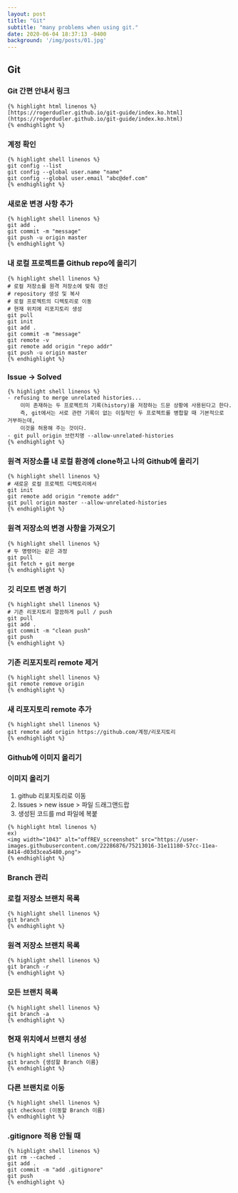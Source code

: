 ```yaml
---
layout: post
title: "Git"
subtitle: "many problems when using git."
date: 2020-06-04 18:37:13 -0400
background: '/img/posts/01.jpg'
---
```


## Git  

### Git 간편 안내서 링크

```git
{% highlight html linenos %}
[https://rogerdudler.github.io/git-guide/index.ko.html](https://rogerdudler.github.io/git-guide/index.ko.html)
{% endhighlight %}
```

### 계정 확인

```git
{% highlight shell linenos %}
git config --list
git config --global user.name "name"
git config --global user.email "abc@def.com"
{% endhighlight %}
```

### 새로운 변경 사항 추가

```git
{% highlight shell linenos %}
git add .
git commit -m "message"
git push -u origin master
{% endhighlight %}
```

### 내 로컬 프로젝트를 Github repo에 올리기

```git
{% highlight shell linenos %}
# 로컬 저장소를 원격 저장소에 맞춰 갱신
# repository 생성 및 복사
# 로컬 프로젝트의 디렉토리로 이동
# 현재 위치에 리포지토리 생성
git pull
git init
git add .
git commit -m "message"
git remote -v
git remote add origin "repo addr"
git push -u origin master
{% endhighlight %}
```

### Issue → Solved

```git
{% highlight shell linenos %}
- refusing to merge unrelated histories...
	이미 존재하는 두 프로젝트의 기록(history)을 저장하는 드문 상황에 사용된다고 한다. 
	즉, git에서는 서로 관련 기록이 없는 이질적인 두 프로젝트를 병합할 때 기본적으로 거부하는데, 
	이것을 허용해 주는 것이다.
- git pull origin 브런치명 --allow-unrelated-histories
{% endhighlight %}
```

### 원격 저장소를 내 로컬 환경에 clone하고 나의 Github에 올리기

```git
{% highlight shell linenos %}
# 새로운 로컬 프로젝트 디렉토리에서
git init
git remote add origin "remote addr"
git pull origin master --allow-unrelated-histories
{% endhighlight %}
```

### 원격 저장소의 변경 사항을 가져오기

```git
{% highlight shell linenos %}
# 두 명령어는 같은 과정
git pull
git fetch + git merge
{% endhighlight %}
```

### 깃 리모트 변경 하기

```git
{% highlight shell linenos %}
# 기존 리포지토리 깔끔하게 pull / push
git pull
git add .
git commit -m "clean push"
git push
{% endhighlight %}
```

### 기존 리포지토리 remote 제거

```git
{% highlight shell linenos %}
git remote remove origin
{% endhighlight %}
```

### 새 리포지토리 remote 추가

```git
{% highlight shell linenos %}
git remote add origin https://github.com/계정/리포지토리
{% endhighlight %}
```

### Github에 이미지 올리기

### 이미지 올리기

1. github 리포지토리로 이동
2. Issues > new issue > 파일 드래그앤드랍
3. 생성된 코드를 md 파일에 복붙

```git
{% highlight html linenos %}
ex)
<img width="1043" alt="offREV_screenshot" src="https://user-images.githubusercontent.com/22286876/75213016-31e11180-57cc-11ea-8414-d03d3cea5480.png">
{% endhighlight %}
```

### Branch 관리

### 로컬 저장소 브랜치 목록

```git
{% highlight shell linenos %}
git branch
{% endhighlight %}
```

### 원격 저장소 브랜치 목록

```git
{% highlight shell linenos %}
git branch -r
{% endhighlight %}
```

### 모든 브랜치 목록

```git
{% highlight shell linenos %}
git branch -a
{% endhighlight %}
```

### 현재 위치에서 브랜치 생성

```git
{% highlight shell linenos %}
git branch {생성할 Branch 이름}
{% endhighlight %}
```

### 다른 브랜치로 이동

```git
{% highlight shell linenos %}
git checkout (이동할 Branch 이름)
{% endhighlight %}
```

### .gitignore 적용 안될 때

```git
{% highlight shell linenos %}
git rm --cached .
git add .
git commit -m "add .gitignore"
git push
{% endhighlight %}
```
